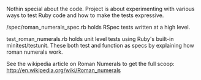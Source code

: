 Nothin special about the code. Project is about experimenting with various ways to test Ruby code and how to make the tests expressive.

/spec/roman\_numerals_spec.rb holds RSpec tests written at a high level.

test\_roman_numerals.rb holds unit level tests using Ruby's built-in minitest/testunit. 
These both test and function as specs by explaining how roman numerals work.

See the wikipedia article on Roman Numerals to get the full scoop: http://en.wikipedia.org/wiki/Roman_numerals
